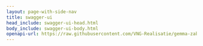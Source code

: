 ```yaml
---
layout: page-with-side-nav
title: swagger-ui
head_include: swagger-ui-head.html
body_include: swagger-ui-body.html
openapi-url: https://raw.githubusercontent.com/VNG-Realisatie/gemma-zaken/master/api-specificatie/drc/1.5.x/1.5.0/openapi.yaml
---
```


<div id="swagger-ui"></div>
